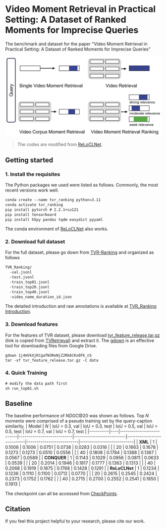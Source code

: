 # Video Moment Retrieval in Practical Setting: A Dataset of Ranked Moments for  Imprecise  Queries

The benchmark and dataset for the paper "Video Moment Retrieval in Practical Setting: A Dataset of Ranked Moments for  Imprecise  Queries"


![vmr_ranking_overview](./figures/task_introduction.png)

> The codes are modified from [ReLoCLNet](https://github.com/26hzhang/ReLoCLNet).



## Getting started
### 1. Install the requisites

The Python packages we used were listed as follows.
Commonly, the most recent versions work well.


```shell
conda create --name tvr_ranking python=3.11
conda activate tvr_ranking
pip install pytorch # 2.2.1+cu121
pip install tensorboard 
pip install h5py pandas tqdm easydict pyyaml
```
The conda environment of [ReLoCLNet](https://github.com/26hzhang/ReLoCLNet) also works.

### 2. Download full dataset
For the full dataset, please go down from [TVR-Ranking](
https://drive.google.com/drive/folders/1QuE3Ah1VR_Sudjbl_5VFC1J-aT9Dh_WF?usp=drive_link) and organized as follows
```
TVR_Ranking/
  -val.jsonl                  
  -test.jsonl                 
  -train_top01.jsonl
  -train_top20.jsonl
  -train_top40.jsonl
  -video_name_duration_id.json
```
The detailed introduction and raw annotations is available at [TVR_Ranking Introduction](data/TVR_Ranking/readme.md).

### 3. Download features

For the features of TVR dataset, please download [tvr_feature_release.tar.gz](
https://drive.google.com/file/d/1j4mVkXjKCgafW3ReNjZ2Rk6CKx0Fk_n5/view?usp=sharing) (link is copied from 
[TVRetrieval](https://github.com/jayleicn/TVRetrieval#prerequisites)) and extract it.
The [gdown](https://github.com/wkentaro/gdown.git) is an effective tool for downloading files from Google Drive.

```shell
gdown 1j4mVkXjKCgafW3ReNjZ2Rk6CKx0Fk_n5
tar -xf tvr_feature_release.tar.gz -C data
```

### 4. Quick Training
```shell
# modify the data path first 
sh run_top01.sh
```

## Baseline
The baseline performance of  $NDGC@20$ was shown as follows.
Top $N$ moments were comprised of a pseudo training set by the query-caption similarity.
| Model    | $N$  | IoU = 0.3, val | IoU = 0.3, test | IoU = 0.5, val | IoU = 0.5, test | IoU = 0.7, val | IoU = 0.7, test |
|----------|----|--------------------------|---------------------------|--------------------------|---------------------------|--------------------------|---------------------------|
| **XML**      | 1  | 0.1008                   | 0.1006                    | 0.0751                   | 0.0738                    | 0.0283                   | 0.0316                    |
|          | 20 | 0.1663                   | 0.1678                    | 0.1273                   | 0.1273                    | 0.0510                   | 0.0556                    |
|          | 40 | 0.1808                   | 0.1784                    | 0.1388                   | 0.1367                    | 0.0567                   | 0.0589                    |
| **CONQUER**  | 1  | 0.1143                   | 0.1029                    | 0.0956                   | 0.0811                    | 0.0633                   | 0.0539                    |
|          | 20 | 0.2014                   | 0.1946                    | 0.1817                   | 0.1777                    | 0.1363                   | 0.1313                    |
|          | 40 | 0.2068                   | 0.1919                    | 0.1875                   | 0.1768                    | 0.1428                   | 0.1291                    |
| **ReLoCLNet** | 1  | 0.1234                   | 0.1236                    | 0.1110                   | 0.1100                    | 0.0712                   | 0.0770                    |
|          | 20 | 0.2615                   | 0.2545                    | 0.2424                   | 0.2373                    | 0.1752                   | 0.1762                    |
|          | 40 | 0.2715                   | 0.2700                    | 0.2552                   | 0.2541                    | 0.1850                   | 0.1913                    |


The checkpoint can all be accessed from [CheckPoints](https://drive.google.com/drive/folders/1hXJn-5ORA8T1Iyx6K2BK7KnUOpCQD9Na?usp=drive_link).


## Citation
If you feel this project helpful to your research, please cite our work.
```

```
